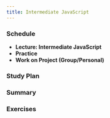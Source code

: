 ```yaml
---
title: Intermediate JavaScript
---
```


### Schedule

  - **Lecture: Intermediate JavaScript**
  - **Practice**
  - **Work on Project (Group/Personal)**

### Study Plan

### Summary

### Exercises